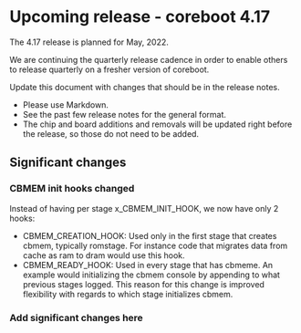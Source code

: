 Upcoming release - coreboot 4.17
================================

The 4.17 release is planned for May, 2022.

We are continuing the quarterly release cadence in order to enable others to
release quarterly on a fresher version of coreboot.

Update this document with changes that should be in the release notes.

* Please use Markdown.
* See the past few release notes for the general format.
* The chip and board additions and removals will be updated right
  before the release, so those do not need to be added.

Significant changes
-------------------

### CBMEM init hooks changed

Instead of having per stage x_CBMEM_INIT_HOOK, we now have only 2 hooks:
* CBMEM_CREATION_HOOK: Used only in the first stage that creates cbmem,
  typically romstage. For instance code that migrates data from cache
  as ram to dram would use this hook.
* CBMEM_READY_HOOK: Used in every stage that has cbmeme. An example would
  initializing the cbmem console by appending to what previous stages
  logged.
This reason for this change is improved flexibility with regards to which
stage initializes cbmem.

### Add significant changes here
